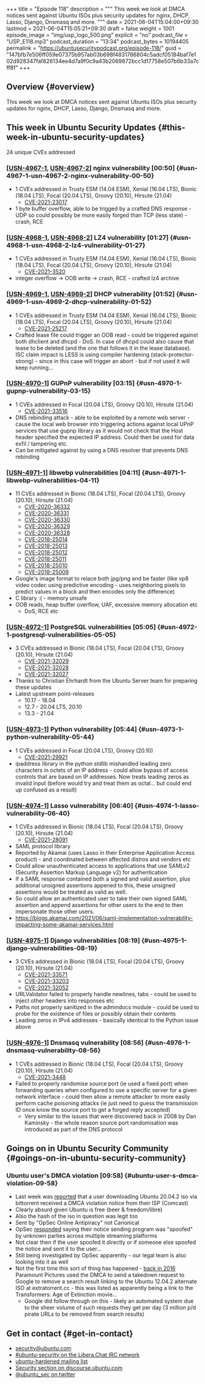 +++
title = "Episode 118"
description = """
  This week we look at DMCA notices sent against Ubuntu ISOs plus security
  updates for nginx, DHCP, Lasso, Django, Dnsmasq and more.
  """
date = 2021-06-04T15:04:00+09:30
lastmod = 2021-06-04T15:05:21+09:30
draft = false
weight = 1001
episode_image = "img/usp_logo_500.png"
explicit = "no"
podcast_file = "USP_E118.mp3"
podcast_duration = "13:34"
podcast_bytes = 10194405
permalink = "https://ubuntusecuritypodcast.org/episode-118/"
guid = "147bfb7e506ff059e07375b957ab03b698f4831786804c5adcf05184baf7e102d928347faf826134ee4d7a9f0c9a43b2069872bcc1d17758e507b6b33a7cff8f"
+++

## Overview {#overview}

This week we look at DMCA notices sent against Ubuntu ISOs plus security
updates for nginx, DHCP, Lasso, Django, Dnsmasq and more.


## This week in Ubuntu Security Updates {#this-week-in-ubuntu-security-updates}

24 unique CVEs addressed


### [[USN-4967-1](https://ubuntu.com/security/notices/USN-4967-1), [USN-4967-2](https://ubuntu.com/security/notices/USN-4967-2)] nginx vulnerability [00:50] {#usn-4967-1-usn-4967-2-nginx-vulnerability-00-50}

-   1 CVEs addressed in Trusty ESM (14.04 ESM), Xenial (16.04 LTS), Bionic (18.04 LTS), Focal (20.04 LTS), Groovy (20.10), Hirsute (21.04)
    -   [CVE-2021-23017](https://ubuntu.com/security/CVE-2021-23017)
-   1 byte buffer overflow, able to be trigged by a crafted DNS response -
    UDP so could possibly be more easily forged than TCP (less state) -
    crash, RCE


### [[USN-4968-1](https://ubuntu.com/security/notices/USN-4968-1), [USN-4968-2](https://ubuntu.com/security/notices/USN-4968-2)] LZ4 vulnerability [01:27] {#usn-4968-1-usn-4968-2-lz4-vulnerability-01-27}

-   1 CVEs addressed in Trusty ESM (14.04 ESM), Xenial (16.04 LTS), Bionic (18.04 LTS), Focal (20.04 LTS), Groovy (20.10), Hirsute (21.04)
    -   [CVE-2021-3520](https://ubuntu.com/security/CVE-2021-3520)
-   integer overflow -> OOB write -> crash, RCE - crafted lz4 archive


### [[USN-4969-1](https://ubuntu.com/security/notices/USN-4969-1), [USN-4969-2](https://ubuntu.com/security/notices/USN-4969-2)] DHCP vulnerability [01:52] {#usn-4969-1-usn-4969-2-dhcp-vulnerability-01-52}

-   1 CVEs addressed in Trusty ESM (14.04 ESM), Xenial (16.04 LTS), Bionic (18.04 LTS), Focal (20.04 LTS), Groovy (20.10), Hirsute (21.04)
    -   [CVE-2021-25217](https://ubuntu.com/security/CVE-2021-25217)
-   Crafted lease file could trigger an OOB read - could be triggered against
    both dhclient and dhcpd - DoS. In case of dhcpd could also cause that
    lease to be deleted (and the one that follows it in the lease database).
    ISC claim impact is LESS is using compiler hardening
    (stack-protector-strong) - since in this case will trigger an abort - but
    if not used it will keep running...


### [[USN-4970-1](https://ubuntu.com/security/notices/USN-4970-1)] GUPnP vulnerability [03:15] {#usn-4970-1-gupnp-vulnerability-03-15}

-   1 CVEs addressed in Focal (20.04 LTS), Groovy (20.10), Hirsute (21.04)
    -   [CVE-2021-33516](https://ubuntu.com/security/CVE-2021-33516)
-   DNS rebinding attack - able to be exploited by a remote web server -
    cause the local web browser into triggering actions against local UPnP
    services that use gupnp library as it would not check that the Host
    header specified the expected IP address. Could then be used for data
    exfil / tampering etc.
-   Can be mitigated against by using a DNS resolver that prevents DNS
    rebinding


### [[USN-4971-1](https://ubuntu.com/security/notices/USN-4971-1)] libwebp vulnerabilities [04:11] {#usn-4971-1-libwebp-vulnerabilities-04-11}

-   11 CVEs addressed in Bionic (18.04 LTS), Focal (20.04 LTS), Groovy (20.10), Hirsute (21.04)
    -   [CVE-2020-36332](https://ubuntu.com/security/CVE-2020-36332)
    -   [CVE-2020-36331](https://ubuntu.com/security/CVE-2020-36331)
    -   [CVE-2020-36330](https://ubuntu.com/security/CVE-2020-36330)
    -   [CVE-2020-36329](https://ubuntu.com/security/CVE-2020-36329)
    -   [CVE-2020-36328](https://ubuntu.com/security/CVE-2020-36328)
    -   [CVE-2018-25014](https://ubuntu.com/security/CVE-2018-25014)
    -   [CVE-2018-25013](https://ubuntu.com/security/CVE-2018-25013)
    -   [CVE-2018-25012](https://ubuntu.com/security/CVE-2018-25012)
    -   [CVE-2018-25011](https://ubuntu.com/security/CVE-2018-25011)
    -   [CVE-2018-25010](https://ubuntu.com/security/CVE-2018-25010)
    -   [CVE-2018-25009](https://ubuntu.com/security/CVE-2018-25009)
-   Google's image format to relace both jpg/png and be faster (like vp8
    video codec using predictive encoding - uses neighboring pixels to
    predict values in a block and then encodes only the difference)
-   C library :( - memory unsafe
-   OOB reads, heap buffer overflow, UAF, excessive memory allocation etc
    -   DoS, RCE etc


### [[USN-4972-1](https://ubuntu.com/security/notices/USN-4972-1)] PostgreSQL vulnerabilities [05:05] {#usn-4972-1-postgresql-vulnerabilities-05-05}

-   3 CVEs addressed in Bionic (18.04 LTS), Focal (20.04 LTS), Groovy (20.10), Hirsute (21.04)
    -   [CVE-2021-32029](https://ubuntu.com/security/CVE-2021-32029)
    -   [CVE-2021-32028](https://ubuntu.com/security/CVE-2021-32028)
    -   [CVE-2021-32027](https://ubuntu.com/security/CVE-2021-32027)
-   Thanks to Christian Ehrhardt from the Ubuntu Server team for preparing
    these updates
-   Latest upstream point-releases
    -   10.17 - 18.04
    -   12.7 - 20.04 LTS, 20.10
    -   13.3 - 21.04


### [[USN-4973-1](https://ubuntu.com/security/notices/USN-4973-1)] Python vulnerability [05:44] {#usn-4973-1-python-vulnerability-05-44}

-   1 CVEs addressed in Focal (20.04 LTS), Groovy (20.10)
    -   [CVE-2021-29921](https://ubuntu.com/security/CVE-2021-29921)
-   ipaddress library in the python stdlib mishandled leading zero characters
    in octets of an IP address - could allow bypass of access controls that
    are based on IP addresses. Now treats leading zeros as invalid input
    (before would try and treat them as octal... but could end up confused as
    a result)


### [[USN-4974-1](https://ubuntu.com/security/notices/USN-4974-1)] Lasso vulnerability [06:40] {#usn-4974-1-lasso-vulnerability-06-40}

-   1 CVEs addressed in Bionic (18.04 LTS), Focal (20.04 LTS), Groovy (20.10), Hirsute (21.04)
    -   [CVE-2021-28091](https://ubuntu.com/security/CVE-2021-28091)
-   SAML protocol library
-   Reported by Akamai (uses Lasso in their Enterprise Application Access
    product) - and coordinated between affected distros and vendors etc
-   Could allow unauthenticated access to applications that use SAMLv2
    (Security Assertion Markup Language v2) for authentication
-   If a SAML response contained both a signed and valid assertion, plus
    additional unsigned assertions appened to this, these unsigned assertions
    would be treated as valid as well.
-   So could allow an authenticated user to take their own signed SAML
    assertion and append assertions for other users to the end to then
    impersonate those other users.
-   <https://blogs.akamai.com/2021/06/saml-implementation-vulnerability-impacting-some-akamai-services.html>


### [[USN-4975-1](https://ubuntu.com/security/notices/USN-4975-1)] Django vulnerabilities [08:19] {#usn-4975-1-django-vulnerabilities-08-19}

-   3 CVEs addressed in Bionic (18.04 LTS), Focal (20.04 LTS), Groovy (20.10), Hirsute (21.04)
    -   [CVE-2021-33571](https://ubuntu.com/security/CVE-2021-33571) <!--  -->
    -   [CVE-2021-33203](https://ubuntu.com/security/CVE-2021-33203) <!--  -->
    -   [CVE-2021-32052](https://ubuntu.com/security/CVE-2021-32052)
-   URLValidator failed to properly handle newlines, tabs - could be used to
    inject other headers into responses etc
-   Paths not properly sanitized in the admindocs module - could be used to
    probe for the existence of files or possibly obtain their contents
-   Leading zeros in IPv4 addresses - basically identical to the Python issue
    above


### [[USN-4976-1](https://ubuntu.com/security/notices/USN-4976-1)] Dnsmasq vulnerability [08:56] {#usn-4976-1-dnsmasq-vulnerability-08-56}

-   1 CVEs addressed in Bionic (18.04 LTS), Focal (20.04 LTS), Groovy (20.10), Hirsute (21.04)
    -   [CVE-2021-3448](https://ubuntu.com/security/CVE-2021-3448)
-   Failed to properly randomise source port (ie used a fixed port) when
    forwarding queries when configured to use a specific server for a given
    network interface - could then allow a remote attacker to more easily
    perform cache poisoning attacks (ie just need to guess the transmission
    ID once know the source port to get a forged reply accepted)
    -   Very similar to the issues that were discovered back in 2008 by Dan
        Kaminsky - the whole reason source port randomisation was introduced as
        part of the DNS protocol


## Goings on in Ubuntu Security Community {#goings-on-in-ubuntu-security-community}


### Ubuntu user's DMCA violation [09:58] {#ubuntu-user-s-dmca-violation-09-58}

-   Last week was [reported](https://torrentfreak.com/comcast-subscriber-receives-dmca-notice-for-downloading-ubuntu-210526/) that a user downloading Ubuntu 20.04.2 iso via
    bittorrent received a DMCA violation notice from their ISP (Comcast)
-   Clearly absurd given Ubuntu is free (beer & freedom/libre)
-   Also the hash of the iso in question was legit too
-   Sent by "OpSec Online Antipiracy" not Canonical
-   OpSec [responded](https://torrentfreak.com/opsec-says-dmca-notice-system-was-spoofed-to-target-ubuntu-download-210527/) saying their notice sending program was "spoofed" by
    unknown parties across multiple streaming platforms
-   Not clear then if the user spoofed it directly or if someone else spoofed
    the notice and sent it to the user...
-   Still being investigated by OpSec apparently - our legal team is also
    looking into it as well
-   Not the first time this sort of thing has happened - [back in 2016](https://torrentfreak.com/paramount-wipes-infringing-ubuntu-torrent-google-160909/)
    Paramount Pictures used the DMCA to send a takedown request to Google to
    remove a search result linking to the Ubuntu 12.04.2 alternate ISO at
    extratorrent.cc - this was listed as apparently being a link to the
    Transformers: Age of Extinction movie...
    -   Google did follow through on this - likely an automated system due to
        the sheer volume of such requests they get per day (3 million p/d
        pirate URLs to be removed from search results)


## Get in contact {#get-in-contact}

-   [security@ubuntu.com](mailto:security@ubuntu.com)
-   [#ubuntu-security on the Libera.Chat IRC network](https://libera.chat)
-   [ubuntu-hardened mailing list](https://lists.ubuntu.com/mailman/listinfo/ubuntu-hardened)
-   [Security section on discourse.ubuntu.com](https://discourse.ubuntu.com/c/security)
-   [@ubuntu\_sec on twitter](https://twitter.com/ubuntu%5Fsec)
